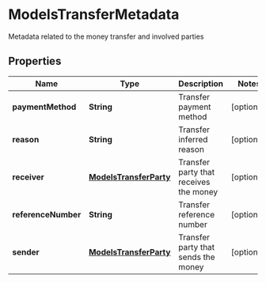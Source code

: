

# ModelsTransferMetadata

Metadata related to the money transfer and involved parties

## Properties

| Name | Type | Description | Notes |
|------------ | ------------- | ------------- | -------------|
|**paymentMethod** | **String** | Transfer payment method |  [optional] |
|**reason** | **String** | Transfer inferred reason |  [optional] |
|**receiver** | [**ModelsTransferParty**](ModelsTransferParty.md) | Transfer party that receives the money |  [optional] |
|**referenceNumber** | **String** | Transfer reference number |  [optional] |
|**sender** | [**ModelsTransferParty**](ModelsTransferParty.md) | Transfer party that sends the money |  [optional] |



